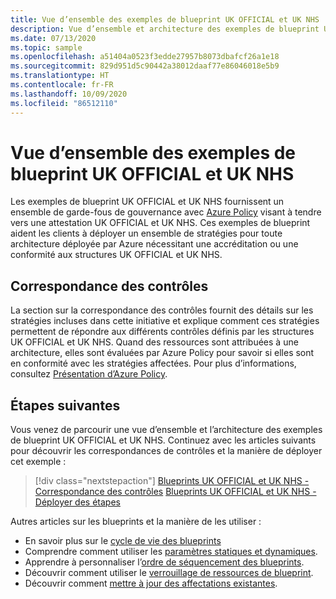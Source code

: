 ```yaml
---
title: Vue d’ensemble des exemples de blueprint UK OFFICIAL et UK NHS
description: Vue d’ensemble et architecture des exemples de blueprint UK OFFICIAL et UK NHS. Cet exemple de blueprint aide les clients à évaluer des contrôles spécifiques.
ms.date: 07/13/2020
ms.topic: sample
ms.openlocfilehash: a51404a0523f3edde27957b8073dbafcf26a1e18
ms.sourcegitcommit: 829d951d5c90442a38012daaf77e86046018e5b9
ms.translationtype: HT
ms.contentlocale: fr-FR
ms.lasthandoff: 10/09/2020
ms.locfileid: "86512110"
---
```

# <a name="overview-of-the-uk-official-and-uk-nhs-blueprint-samples"></a>Vue d’ensemble des exemples de blueprint UK OFFICIAL et UK NHS

Les exemples de blueprint UK OFFICIAL et UK NHS fournissent un ensemble de garde-fous de gouvernance avec [Azure Policy](../../../policy/overview.md) visant à tendre vers une attestation UK OFFICIAL et UK NHS. Ces exemples de blueprint aident les clients à déployer un ensemble de stratégies pour toute architecture déployée par Azure nécessitant une accréditation ou une conformité aux structures UK OFFICIAL et UK NHS.

## <a name="control-mapping"></a>Correspondance des contrôles

La section sur la correspondance des contrôles fournit des détails sur les stratégies incluses dans cette initiative et explique comment ces stratégies permettent de répondre aux différents contrôles définis par les structures UK OFFICIAL et UK NHS. Quand des ressources sont attribuées à une architecture, elles sont évaluées par Azure Policy pour savoir si elles sont en conformité avec les stratégies affectées. Pour plus d’informations, consultez [Présentation d’Azure Policy](../../../policy/overview.md).

## <a name="next-steps"></a>Étapes suivantes

Vous venez de parcourir une vue d’ensemble et l’architecture des exemples de blueprint UK OFFICIAL et UK NHS. Continuez avec les articles suivants pour découvrir les correspondances de contrôles et la manière de déployer cet exemple :

> [!div class="nextstepaction"]
> [Blueprints UK OFFICIAL et UK NHS - Correspondance des contrôles](./control-mapping.md)
> [Blueprints UK OFFICIAL et UK NHS - Déployer des étapes](./deploy.md)

Autres articles sur les blueprints et la manière de les utiliser :

- En savoir plus sur le [cycle de vie des blueprints](../../concepts/lifecycle.md)
- Comprendre comment utiliser les [paramètres statiques et dynamiques](../../concepts/parameters.md).
- Apprendre à personnaliser l’[ordre de séquencement des blueprints](../../concepts/sequencing-order.md).
- Découvrir comment utiliser le [verrouillage de ressources de blueprint](../../concepts/resource-locking.md).
- Découvrir comment [mettre à jour des affectations existantes](../../how-to/update-existing-assignments.md).
